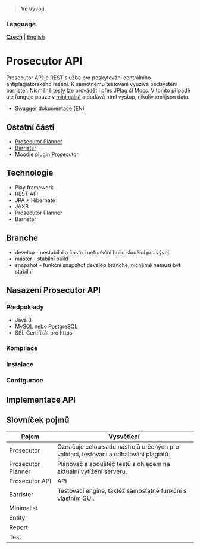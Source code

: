 > **Ve vývoji**

### Language
**[Czech](READMECZ.md)** | [English](README.md)


# Prosecutor API
Prosecutor API je REST služba pro poskytování centrálního antiplagiátorského řešení. K samotnému testování využívá podsystém barrister. Nicméně testy lze provádět i přes JPlag či Moss. V tomto případě ale funguje pouze v [minimalist]() a dodává html výstup, nikoliv xml/json data.

* [Swagger dokumentace (EN)]()


## Ostatní části
 * [Prosecutor Planner](https://github.com/Prosecute/Prosecutor-Planner) 
 * [Barrister](https://github.com/Prosecute/Barrister)
 * Moodle plugin Prosecutor


## Technologie
 * Play framework
 * REST API
 * JPA + Hibernate
 * JAXB
 * Prosecutor Planner
 * Barrister

## Branche
 * develop - nestabilní a často i nefunkční build sloužící pro vývoj
 * master - stabilní build
 * snapshot - funkční snapshot develop branche, nicnémě nemusí být stabilní

## Nasazení Prosecutor API
### Předpoklady
 * Java 8
 * MySQL nebo PostgreSQL
 * SSL Certifikát pro https


### Kompilace
### Instalace
### Configurace

## Implementace API
 


## Slovníček pojmů
| Pojem | Vysvětlení |
| ----- | ---------- |
| Prosecutor | Označuje celou sadu nástrojů určených pro validaci, testování a odhalování plagiátů. |
| Prosecutor Planner | Plánovač a spouštěč testů s ohledem na aktuální vytížení serveru. |
| Prosecutor API | API |
| Barrister | Testovací engine, taktéž samostatně funkční s vlastním GUI. |
| Minimalist | |
| Entity | |
| Report | |
| Test | |
